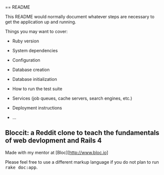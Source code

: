 == README

This README would normally document whatever steps are necessary to get the
application up and running.

Things you may want to cover:

* Ruby version

* System dependencies

* Configuration

* Database creation

* Database initialization

* How to run the test suite

* Services (job queues, cache servers, search engines, etc.)

* Deployment instructions

* ...
## Bloccit: a Reddit clone to teach the fundamentals of web devlopment and Rails 4

Made with my mentor at [Bloc][http://www.bloc.io]

Please feel free to use a different markup language if you do not plan to run
<tt>rake doc:app</tt>.
